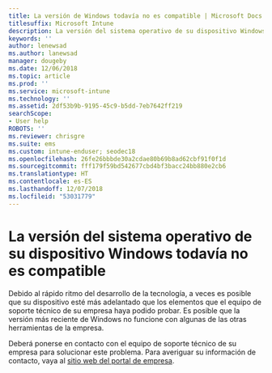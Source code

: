 ```yaml
---
title: La versión de Windows todavía no es compatible | Microsoft Docs
titlesuffix: Microsoft Intune
description: La versión del sistema operativo de su dispositivo Windows todavía no es compatible.
keywords: ''
author: lenewsad
ms.author: lanewsad
manager: dougeby
ms.date: 12/06/2018
ms.topic: article
ms.prod: ''
ms.service: microsoft-intune
ms.technology: ''
ms.assetid: 2df53b9b-9195-45c9-b5dd-7eb7642ff219
searchScope:
- User help
ROBOTS: ''
ms.reviewer: chrisgre
ms.suite: ems
ms.custom: intune-enduser; seodec18
ms.openlocfilehash: 26fe26bbbde30a2cdae80b69b8ad62cbf91f0f1d
ms.sourcegitcommit: fff179f59bd542677cbd4bf3bacc24bb880e2cb6
ms.translationtype: HT
ms.contentlocale: es-ES
ms.lasthandoff: 12/07/2018
ms.locfileid: "53031779"
---
```

# <a name="your-windows-devices-operating-system-version-isnt-yet-supported"></a>La versión del sistema operativo de su dispositivo Windows todavía no es compatible

Debido al rápido ritmo del desarrollo de la tecnología, a veces es posible que su dispositivo esté más adelantado que los elementos que el equipo de soporte técnico de su empresa haya podido probar. Es posible que la versión más reciente de Windows no funcione con algunas de las otras herramientas de la empresa. 

Deberá ponerse en contacto con el equipo de soporte técnico de su empresa para solucionar este problema. Para averiguar su información de contacto, vaya al [sitio web del portal de empresa](https://go.microsoft.com/fwlink/?linkid=2010980).
